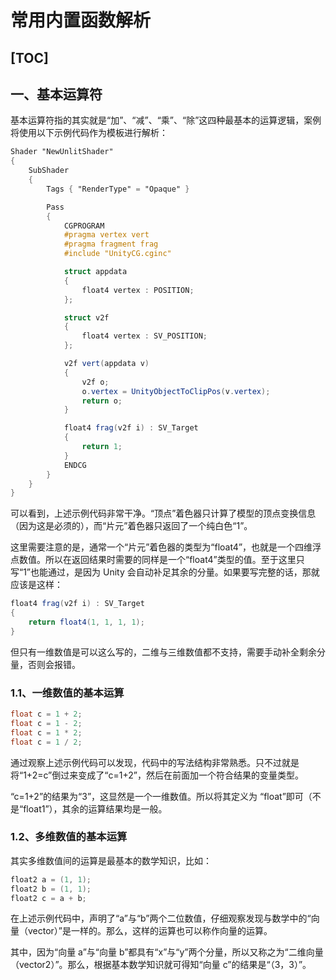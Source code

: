 # 常用内置函数解析

[TOC]
------

## 一、基本运算符

基本运算符指的其实就是“加”、“减”、“乘”、“除”这四种最基本的运算逻辑，案例将使用以下示例代码作为模板进行解析：

```glsl
Shader "NewUnlitShader"
{
    SubShader
    {
        Tags { "RenderType" = "Opaque" }

        Pass
        {
            CGPROGRAM
            #pragma vertex vert
            #pragma fragment frag
            #include "UnityCG.cginc"

            struct appdata
            {
                float4 vertex : POSITION;
            };

            struct v2f
            {
                float4 vertex : SV_POSITION;
            };

            v2f vert(appdata v)
            {
                v2f o;
                o.vertex = UnityObjectToClipPos(v.vertex);
                return o;
            }

            float4 frag(v2f i) : SV_Target
            {
                return 1;
            }
            ENDCG
        }
    }
}
```

可以看到，上述示例代码非常干净。“顶点”着色器只计算了模型的顶点变换信息（因为这是必须的），而“片元”着色器只返回了一个纯白色“1”。

这里需要注意的是，通常一个“片元”着色器的类型为“float4”，也就是一个四维浮点数值。所以在返回结果时需要的同样是一个“float4”类型的值。至于这里只写“1”也能通过，是因为 Unity 会自动补足其余的分量。如果要写完整的话，那就应该是这样：

```glsl
float4 frag(v2f i) : SV_Target
{
    return float4(1, 1, 1, 1);
}
```

但只有一维数值是可以这么写的，二维与三维数值都不支持，需要手动补全剩余分量，否则会报错。

### 1.1、一维数值的基本运算

```glsl
float c = 1 + 2;
float c = 1 - 2;
float c = 1 * 2;
float c = 1 / 2;
```

通过观察上述示例代码可以发现，代码中的写法结构非常熟悉。只不过就是将“1+2=c”倒过来变成了“c=1+2”，然后在前面加一个符合结果的变量类型。

“c=1+2”的结果为“3”，这显然是一个一维数值。所以将其定义为 “float”即可（不是“float1”），其余的运算结果均是一般。

### 1.2、多维数值的基本运算

其实多维数值间的运算是最基本的数学知识，比如：

```glsl
float2 a = (1, 1);
float2 b = (1, 1);
float2 c = a + b;
```

在上述示例代码中，声明了“a”与“b”两个二位数值，仔细观察发现与数学中的“向量（vector）”是一样的。那么，这样的运算也可以称作向量的运算。

其中，因为“向量 a”与“向量 b”都具有“x”与“y”两个分量，所以又称之为“二维向量（vector2）”。那么，根据基本数学知识就可得知“向量 c”的结果是“（3，3）”。
